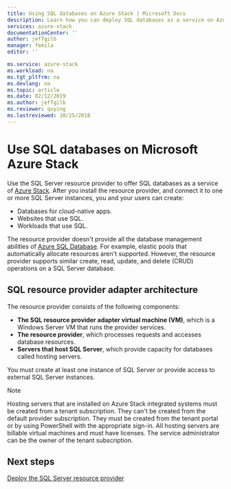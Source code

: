 ```yaml
---
title: Using SQL databases on Azure Stack | Microsoft Docs
description: Learn how you can deploy SQL databases as a service on Azure Stack and the quick steps to deploy the SQL Server resource provider adapter.
services: azure-stack
documentationCenter: ''
author: jeffgilb
manager: femila
editor: ''

ms.service: azure-stack
ms.workload: na
ms.tgt_pltfrm: na
ms.devlang: na
ms.topic: article
ms.date: 02/12/2019
ms.author: jeffgilb
ms.reviewer: quying
ms.lastreviewed: 10/25/2018
---
```


# Use SQL databases on Microsoft Azure Stack

Use the SQL Server resource provider to offer SQL databases as a service of [Azure Stack](azure-stack-poc.md). After you install the resource provider, and connect it to one or more SQL Server instances, you and your users can create:

- Databases for cloud-native apps.
- Websites that use SQL.
- Workloads that use SQL.

The resource provider doesn't provide all the database management abilities of [Azure SQL Database](https://azure.microsoft.com/services/sql-database/). For example, elastic pools that automatically allocate resources aren't supported. However, the resource provider supports similar create, read, update, and delete (CRUD) operations on a SQL Server database. 

## SQL resource provider adapter architecture

The resource provider consists of the following components:

- **The SQL resource provider adapter virtual machine (VM)**, which is a Windows Server VM that runs the provider services.
- **The resource provider**, which processes requests and accesses database resources.
- **Servers that host SQL Server**, which provide capacity for databases called hosting servers.

You must create at least one instance of SQL Server or provide access to external SQL Server instances.

> [!NOTE]
> Hosting servers that are installed on Azure Stack integrated systems must be created from a tenant subscription. They can't be created from the default provider subscription. They must be created from the tenant portal or by using PowerShell with the appropriate sign-in. All hosting servers are billable virtual machines and must have licenses. The service administrator can be the owner of the tenant subscription.

## Next steps

[Deploy the SQL Server resource provider](azure-stack-sql-resource-provider-deploy.md)
